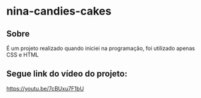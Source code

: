 # nina-candies-cakes

## Sobre
É um projeto realizado quando iniciei na programação, foi utilizado apenas CSS e HTML

## Segue link do vídeo do projeto:
<https://youtu.be/7cBUxu7F1bU>
